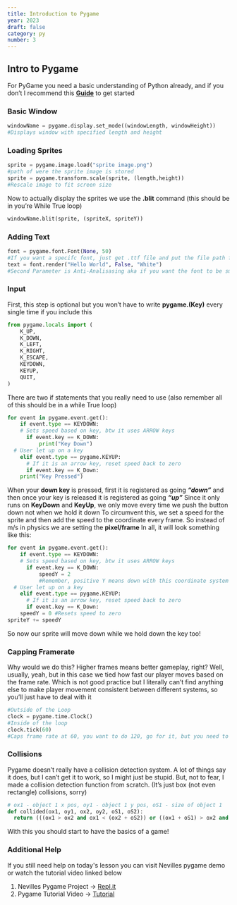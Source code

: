 ```yaml
---
title: Introduction to Pygame 
year: 2023
draft: false
category: py 
number: 3
---
```


## Intro to Pygame 

For PyGame you need a basic understanding of Python already, and if you don’t I recommend this **[Guide](https://www.w3schools.com/python/default.asp)** to get started

### Basic Window

```python
windowName = pygame.display.set_mode((windowLength, windowHeight)) 
#Displays window with specified length and height
```

### Loading Sprites

```python
sprite = pygame.image.load("sprite image.png") 
#path of were the sprite image is stored
sprite = pygame.transform.scale(sprite, (length,height)) 
#Rescale image to fit screen size
```

Now to actually display the sprites we use the **.blit** command (this should be in you’re While True loop)

```python
windowName.blit(sprite, (spriteX, spriteY))
```

### Adding Text

```python
font = pygame.font.Font(None, 50) 
#If you want a specifc font, just get .ttf file and put the file path for the in quotes just like an image
text = font.render("Hello World", False, "White") 
#Second Parameter is Anti-Analisasing aka if you want the font to be smooth
```

### Input 

First, this step is optional but you won’t have to write **pygame.(Key)** every single time if you include this

```python
from pygame.locals import (
    K_UP,
    K_DOWN,
    K_LEFT,
    K_RIGHT,
    K_ESCAPE,
    KEYDOWN,
    KEYUP,
    QUIT,
)
```
There are two if statements that you really need to use (also remember all of this should be in a while True loop)

```python
for event in pygame.event.get():
    if event.type == KEYDOWN:
    # Sets speed based on key, btw it uses ARROW keys
      if event.key == K_DOWN:
          print("Key Down")
  # User let up on a key
    elif event.type == pygame.KEYUP:
      # If it is an arrow key, reset speed back to zero
      if event.key == K_Down:
	print("Key Pressed")
```

When your **down key** is pressed, first it is registered as going ***“down”*** and then once your key is released it is registered as going ***“up”***
Since it only runs on **KeyDown** and **KeyUp**, we only move every time we push the button down not when we hold it down
To circumvent this, we set a speed for the sprite and then add the speed to the coordinate every frame. So instead of m/s in physics we are setting the **pixel/frame**
In all, it will look something like this:

```python 
for event in pygame.event.get():
    if event.type == KEYDOWN:
    # Sets speed based on key, btw it uses ARROW keys
      if event.key == K_DOWN:
          speedY = 2 
          #Remember, positive Y means down with this coordinate system
  # User let up on a key
    elif event.type == pygame.KEYUP:
      # If it is an arrow key, reset speed back to zero
      if event.key == K_Down:
	speedY = 0 #Resets speed to zero
spriteY += speedY
```

So now our sprite will move down while we hold down the key too!

### Capping Framerate

Why would we do this? Higher frames means better gameplay, right? Well, usually, yeah, but in this case we tied how fast our player moves based on the frame rate. Which is not good practice but I literally can’t find anything else to make player movement consistent between different systems, so you’ll just have to deal with it

```python
#Outside of the Loop
clock = pygame.time.Clock()
#Inside of the loop
clock.tick(60) 
#Caps frame rate at 60, you want to do 120, go for it, but you need to make sure basically all systems can achieve this framerate otherwise the movement of the player will be inconsistent
```

### Collisions

Pygame doesn’t really have a collision detection system. A lot of things say it does, but I can’t get it to work, so I might just be stupid. But, not to fear, I made a collision detection function from scratch. (It’s just box (not even rectangle) collisions, sorry)

```python
# ox1 - object 1 x pos, oy1 - object 1 y pos, oS1 - size of object 1
def collided(ox1, oy1, ox2, oy2, oS1, oS2):
  return (((ox1 > ox2 and ox1 < (ox2 + oS2)) or ((ox1 + oS1) > ox2 and (ox1 + oS1) < (ox2 + oS2)))) and ((oy1 > oy2 and oy1 < (oy2 + oS2)) or ((oy1 + oS1) > oy2 and (oy1 + oS1) < (oy2 + oS2)))
```

With this you should start to have the basics of a game!


### Additional Help

If you still need help on today's lesson you can visit Nevilles pygame demo or watch the tutorial video linked below
1. Nevilles Pygame Project &rarr; [Repl.it](https://replit.com/@NevillePethani/Pygame-Demo?v=1)
2. Pygame Tutorial Video &rarr; [Tutorial](https://www.youtube.com/watch?v=AY9MnQ4x3zk)




